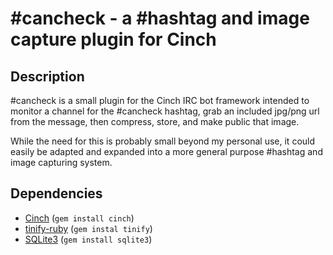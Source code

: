 # \#cancheck - a #hashtag and image capture plugin for Cinch

## Description

\#cancheck is a small plugin for the Cinch IRC bot framework intended to
monitor a channel for the #cancheck hashtag, grab an included jpg/png url from
the message, then compress, store, and make public that image.

While the need for this is probably small beyond my personal use, it could
easily be adapted and expanded into a more general purpose #hashtag and image
capturing system.

## Dependencies
* [Cinch](https://github.com/cinchrb/cinch) (`gem install cinch`)
* [tinify-ruby](https://github.com/tinify/tinify-ruby) (`gem instal tinify`)
* [SQLite3](https://rubygems.org/gems/sqlite3/versions/1.3.11) (`gem install sqlite3`)
